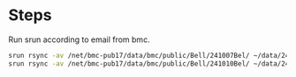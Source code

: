 # 

#

# Steps
Run srun according to email from bmc. 
```bash
srun rsync -av /net/bmc-pub17/data/bmc/public/Bell/241007Bel/ ~/data/241007Bel/fastq
srun rsync -av /net/bmc-pub17/data/bmc/public/Bell/241010Bel/ ~/data/241010Bel/fastq
```

